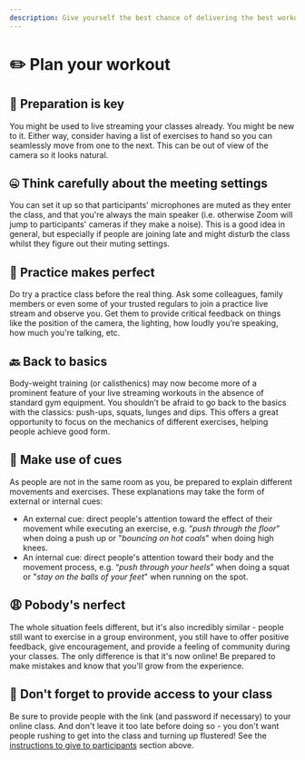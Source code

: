```yaml
---
description: Give yourself the best chance of delivering the best workout you can.
---
```


# ✏️ Plan your workout

## 🔑 Preparation is key

You might be used to live streaming your classes already. You might be new to it. Either way, consider having a list of exercises to hand so you can seamlessly move from one to the next. This can be out of view of the camera so it looks natural.

## 🤐 **Think carefully about the meeting settings**

You can set it up so that participants' microphones are muted as they enter the class, and that you're always the main speaker \(i.e. otherwise Zoom will jump to participants' cameras if they make a noise\). This is a good idea in general, but especially if people are joining late and might disturb the class whilst they figure out their muting settings.

## 🌟 Practice makes perfect

Do try a practice class before the real thing. Ask some colleagues, family members or even some of your trusted regulars to join a practice live stream and observe you. Get them to provide critical feedback on things like the position of the camera, the lighting, how loudly you’re speaking, how much you're talking, etc.

## 🔙 Back to basics

Body-weight training \(or calisthenics\) may now become more of a prominent feature of your live streaming workouts in the absence of standard gym equipment. You shouldn’t be afraid to go back to the basics with the classics: push-ups, squats, lunges and dips. This offers a great opportunity to focus on the mechanics of different exercises, helping people achieve good form.

## 🎱 Make use of cues

As people are not in the same room as you, be prepared to explain different movements and exercises. These explanations may take the form of external or internal cues:

* An external cue: direct people's attention toward the effect of their movement while executing an exercise, e.g. “_push through the floor_” when doing a push up or "_bouncing on hot coals_" when doing high knees.
* An internal cue: direct people's attention toward their body and the movement process, e.g. “_push through your heels_” when doing a squat or "_stay on the balls of your feet_" when running on the spot.

## 😩 Pobody's nerfect

The whole situation feels different, but it's also incredibly similar - people still want to exercise in a group environment, you still have to offer positive feedback, give encouragement, and provide a feeling of community during your classes. The only difference is that it's now online! Be prepared to make mistakes and know that you'll grow from the experience.

## 🔐 Don't forget to provide access to your class

Be sure to provide people with the link \(and password if necessary\) to your online class. And don't leave it too late before doing so - you don't want people rushing to get into the class and turning up flustered! See the [instructions to give to participants](../how-to-set-up-for-living-streaming/instructions-to-give-to-participants.md) section above.

